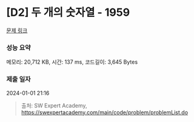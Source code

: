 # [D2] 두 개의 숫자열 - 1959 

[문제 링크](https://swexpertacademy.com/main/code/problem/problemDetail.do?contestProbId=AV5PpoFaAS4DFAUq) 

### 성능 요약

메모리: 20,712 KB, 시간: 137 ms, 코드길이: 3,645 Bytes

### 제출 일자

2024-01-01 21:16



> 출처: SW Expert Academy, https://swexpertacademy.com/main/code/problem/problemList.do